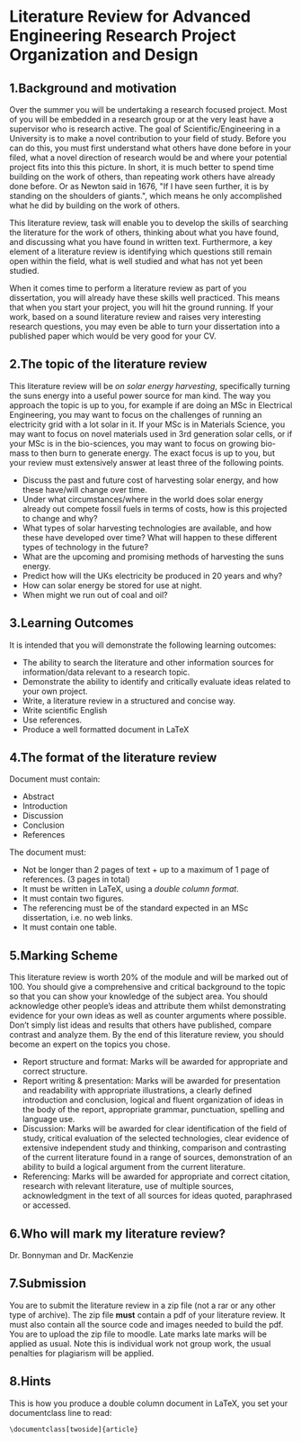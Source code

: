 Literature Review for Advanced Engineering Research Project Organization and Design
=========================

1.Background and motivation
----------------------------

Over the summer you will be undertaking a research focused project.  Most of you will be embedded in a research group or at the very least have a supervisor who is research active.  The goal of Scientific/Engineering in a University is to make a novel contribution to your field of study.  Before you can do this, you must first understand what others have done before in your filed, what a novel direction of research would be and where your potential project fits into this this picture.  In short, it is much better to spend time building on the work of others, than repeating work others have already done before.  Or as Newton said in 1676, "If I have seen further, it is by standing on the shoulders of giants.", which means he only accomplished what he did by building on the work of others.

This literature review, task will enable you to develop the skills of searching the literature for the work of others, thinking about what you have found, and discussing what you have found in written text.  Furthermore, a key element of a literature review is identifying which questions still remain open within the field, what is well studied and what has not yet been studied.

When it comes time to perform a literature review as part of you dissertation, you will already have these skills well practiced.  This means that when you start your project, you will hit the ground running. If your work, based on a sound literature review and raises very interesting research questions, you may even be able to turn your dissertation into a published paper which would be very good for your CV.

2.The topic of the literature review
-------------------------------------

This literature review will be *on solar energy harvesting*, specifically turning the suns energy into a useful power source for man kind.  The way you approach the topic is up to you, for example if are doing an MSc in Electrical Engineering, you may want to focus on the challenges of running an electricity grid with a lot solar in it.  If your MSc is in Materials Science, you may want to focus on novel materials used in 3rd generation solar cells, or if your MSc is in the bio-sciences, you may want to focus on growing bio-mass to then burn to generate energy.  The exact focus is up to you, but your review must extensively answer at least three of the following points.

 - Discuss the past and future cost of harvesting solar energy, and how these have/will change over time.
 - Under what circumstances/where in the world does solar energy already out compete fossil fuels in terms of costs, how is this projected to change and why?
 - What types of solar harvesting technologies are available, and how these have developed over time?  What will happen to these different types of technology in the future?
 - What are the upcoming and promising methods of harvesting the suns energy.
 - Predict how will the UKs electricity be produced in 20 years and why?
 - How can solar energy be stored for use at night.
 - When might we run out of coal and oil?


3.Learning Outcomes
--------------------

It is intended that you will demonstrate the following learning outcomes:

 - The ability to search the literature and other information sources for information/data relevant to a research topic.
 - Demonstrate the ability to identify and critically evaluate ideas related to your own project.
 - Write, a literature review in a structured and concise way.
 - Write scientific English
 - Use references.
 - Produce a well formatted document in LaTeX

4.The format of the literature review
--------------------------------------

Document must contain:

 - Abstract
 - Introduction
 - Discussion
 - Conclusion
 - References

The document must:
- Not be longer than 2 pages of text + up to a maximum of 1 page of references. (3 pages in total)
- It must be written in LaTeX, using a *double column format*.
- It must contain two figures.
- The referencing must be of the standard expected in an MSc dissertation, i.e. no web links.
- It must contain one table.


5.Marking Scheme
----------------

This literature review is worth 20% of the module and will be marked out of 100.  You should give a comprehensive and critical background to the topic so that you can show your knowledge of the subject area.  You should acknowledge other people’s ideas and attribute them whilst demonstrating evidence for your own ideas as well as counter arguments where possible.  Don’t simply list ideas and results that others have published, compare contrast and analyze them.  By the end of this literature review, you should become an expert on the topics you chose.

 - Report structure and format: Marks will be awarded for appropriate and correct structure.
 - Report writing & presentation: Marks will be awarded for presentation and readability with appropriate illustrations, a clearly defined introduction and conclusion, logical and fluent organization of ideas in the body of the report, appropriate grammar, punctuation, spelling and language use.
 - Discussion: Marks will be awarded for clear identification of the field of study, critical evaluation of the selected technologies, clear evidence of extensive independent study and thinking, comparison and contrasting of the current literature found in a range of sources, demonstration of an ability to build a logical argument from the current literature.
 - Referencing: Marks will be awarded for appropriate and correct citation, research with relevant literature, use of multiple sources, acknowledgment in the text of all sources for ideas quoted, paraphrased or accessed.

6.Who will mark my literature review?
--------------------------------------

Dr. Bonnyman and Dr. MacKenzie

7.Submission
-------------

You are to submit the literature review in a zip file (not a rar or any other type of archive).  The zip file **must** contain a pdf of your literature review.  It must also contain all the source code and images needed to build the pdf.  You are to upload the zip file to moodle.  Late marks late marks will be applied as usual.  Note this is individual work not group work, the usual penalties for plagiarism will be applied.

8.Hints
--------

This is how you produce a double column document in LaTeX, you set your documentclass line to read:

~~~~
\documentclass[twoside]{article} 
~~~~
